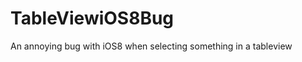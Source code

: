 TableViewiOS8Bug
================

An annoying bug with iOS8 when selecting something in a tableview
